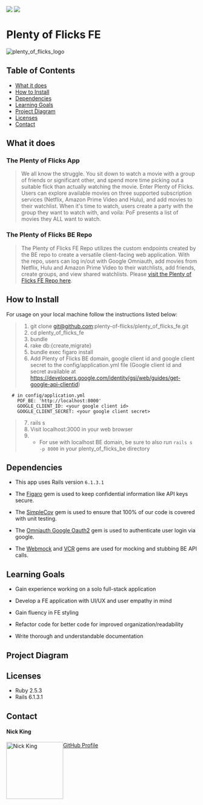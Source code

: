 <!-- Shields -->
![](https://img.shields.io/badge/Rails-6.1.1-informational?style=flat&logo=<LOGO_NAME>&logoColor=white&color=2bbc8a)
![](https://img.shields.io/badge/Ruby-2.5.3-orange)

# Plenty of Flicks FE

![plenty_of_flicks_logo](https://user-images.githubusercontent.com/68172332/116182397-753d5580-a6d9-11eb-8392-15235cc6feb0.png)

## Table of Contents
  - [What it does](#what-it-does)
  - [How to Install](#how-to-install)
  - [Dependencies](#dependencies)
  - [Learning Goals](#learning-goals)
  - [Project Diagram](#project-diagram)
  - [Licenses](#licenses)
  - [Contact](#contact)
  
## What it does

### The Plenty of Flicks App

> We all know the struggle. You sit down to watch a movie with a group of friends or significant other, and spend more time picking out a suitable flick than actually watching the movie. Enter Plenty of Flicks. Users can explore available movies on three supported subscription services (Netflix, Amazon Prime Video and Hulu), and add movies to their watchlist. When it's time to watch, users create a party with the group they want to watch with, and voila: PoF presents a list of movies they ALL want to watch.

### The Plenty of Flicks BE Repo

> The Plenty of Flicks FE Repo utilizes the custom endpoints created by the BE repo to create a versatile client-facing web application. With the repo, users can log in/out with Google Omniauth, add movies from Netflix, Hulu and Amazon Prime Video to their watchlists, add friends, create groups, and view shared watchlists.
> Please [visit the Plenty of Flicks FE Repo here](https://github.com/plenty-of-flicks/plenty_of_flicks_fe).

## How to Install

For usage on your local machine follow the instructions listed below:

> 1. git clone git@github.com:plenty-of-flicks/plenty_of_flicks_fe.git
> 1. cd plenty_of_flicks_fe
> 1. bundle
> 1. rake db:{create,migrate}
> 1. bundle exec figaro install
> 1. Add Plenty of Flicks BE domain, google client id and google client secret to the config/application.yml file (Google client id and secret available at https://developers.google.com/identity/gsi/web/guides/get-google-api-clientid)
```
  # in config/application.yml
    POF_BE: 'http://localhost:8000'
    GOOGLE_CLIENT_ID: <your google client id>
    GOOGLE_CLIENT_SECRET: <your google client secret>
 ```
> 7. rails s
> 8. Visit localhost:3000 in your web browser
> 9. * For use with localhost BE domain, be sure to also run `rails s -p 8000` in your plenty_of_flicks_be directory

## Dependencies

* This app uses Rails version `6.1.3.1`

* The [Figaro](https://github.com/laserlemon/figaro) gem is used to keep confidential information like API keys secure.

* The [SimpleCov](https://github.com/simplecov-ruby/simplecov) gem is used to ensure that 100% of our code is covered with unit testing.

* The [Omniauth Google Oauth2](https://github.com/zquestz/omniauth-google-oauth2) gem is used to authenticate user login via google.

* The [Webmock](https://github.com/bblimke/webmock) and [VCR](https://github.com/vcr/vcr) gems are used for mocking and stubbing BE API calls.


## Learning Goals

  * Gain experience working on a solo full-stack application
  
  * Develop a FE application with UI/UX and user empathy in mind
  
  * Gain fluency in FE styling
  
  * Refactor code for better code for improved organization/readability

  * Write thorough and understandable documentation

## Project Diagram

## Licenses

  * Ruby 2.5.3
  * Rails 6.1.3.1

## Contact

<h4>Nick King</h4>
<img src="https://avatars.githubusercontent.com/u/68172332?s=460&u=8b0b3766e31ff6be0d1dea0a8591483dc1bdd870&v=4" alt="Nick King"
 width="150" height="auto" style="float: left" />

[GitHub Profile](https://github.com/nmking22)

